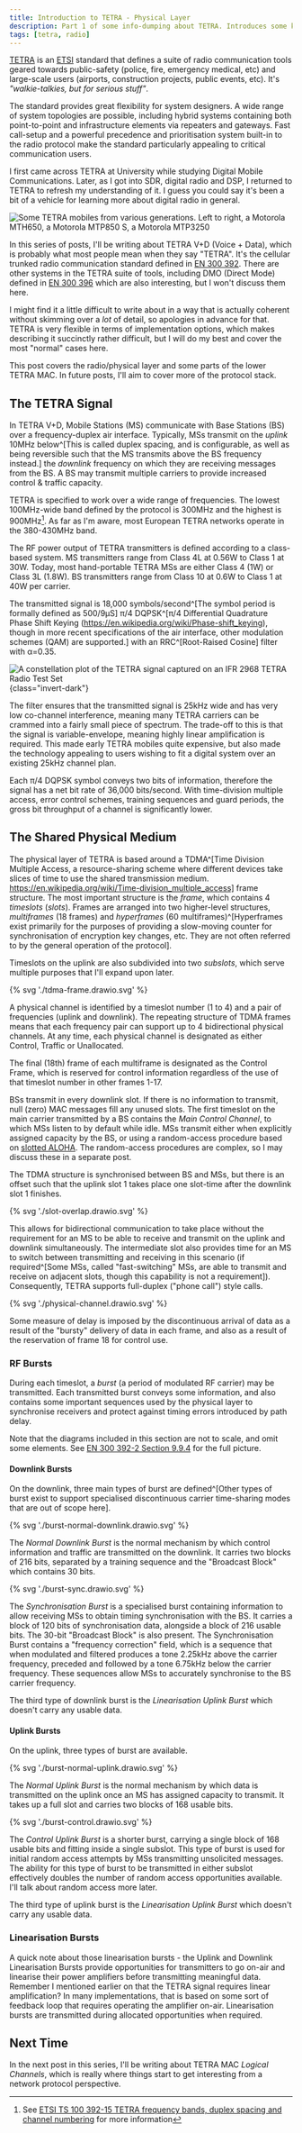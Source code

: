 ```yaml
---
title: Introduction to TETRA - Physical Layer
description: Part 1 of some info-dumping about TETRA. Introduces some key concepts around the physical layer.
tags: [tetra, radio]
---
```


[TETRA](https://www.etsi.org/technologies/tetra) is an [ETSI](https://www.etsi.org/) standard that defines a suite of radio communication tools geared towards public-safety (police, fire, emergency medical, etc) and large-scale users (airports, construction projects, public events, etc). It's *"walkie-talkies, but for serious stuff"*.

The standard provides great flexibility for system designers. A wide range of system topologies are possible, including hybrid systems containing both point-to-point and infrastructure elements via repeaters and gateways. Fast call-setup and a powerful precedence and prioritisation system built-in to the radio protocol make the standard particularly appealing to critical communication users.

I first came across TETRA at University while studying Digital Mobile Communications. Later, as I got into SDR, digital radio and DSP, I returned to TETRA to refresh my understanding of it. I guess you could say it's been a bit of a vehicle for learning more about digital radio in general.

![Some TETRA mobiles from various generations. Left to right, a Motorola MTH650, a Motorola MTP850 S, a Motorola MTP3250](./tetra-hts.jpg)

In this series of posts, I'll be writing about TETRA V+D (Voice + Data), which is probably what most people mean when they say "TETRA". It's the cellular trunked radio communication standard defined in [EN 300 392](https://www.etsi.org/deliver/etsi_en/300300_300399/30039201/01.06.01_60/en_30039201v010601p.pdf). There are other systems in the TETRA suite of tools, including DMO (Direct Mode) defined in [EN 300 396](https://www.etsi.org/deliver/etsi_en/300300_300399/30039601/01.02.01_60/en_30039601v010201p.pdf) which are also interesting, but I won't discuss them here. 

I might find it a little difficult to write about in a way that is actually coherent without skimming over a *lot* of detail, so apologies in advance for that. TETRA is very flexible in terms of implementation options, which makes describing it succinctly rather difficult, but I will do my best and cover the most "normal" cases here.

This post covers the radio/physical layer and some parts of the lower TETRA MAC. In future posts, I'll aim to cover more of the protocol stack.

## The TETRA Signal

In TETRA V+D, Mobile Stations (MS) communicate with Base Stations (BS) over a frequency-duplex air interface. Typically, MSs transmit on the *uplink* 10MHz below^[This is called duplex spacing, and is configurable, as well as being reversible such that the MS transmits above the BS frequency instead.] the *downlink* frequency on which they are receiving messages from the BS. A BS may transmit multiple carriers to provide increased control & traffic capacity.

TETRA is specified to work over a wide range of frequencies. The lowest 100MHz-wide band defined by the protocol is 300MHz and the highest is 900MHz[^1]. As far as I'm aware, most European TETRA networks operate in the 380-430MHz band.

[^1]: See [ETSI TS 100 392-15 TETRA frequency bands, duplex spacing and channel numbering](https://www.etsi.org/deliver/etsi_ts/100300_100399/10039215/01.05.01_60/ts_10039215v010501p.pdf) for more information

The RF power output of TETRA transmitters is defined according to a class-based system. MS transmitters range from Class 4L at 0.56W to Class 1 at 30W. Today, most hand-portable TETRA MSs are either Class 4 (1W) or Class 3L (1.8W). BS transmitters range from Class 10 at 0.6W to Class 1 at 40W per carrier.

The transmitted signal is 18,000 symbols/second^[The symbol period is formally defined as 500/9&micro;S] &pi;/4 DQPSK^[&pi;/4 Differential Quadrature Phase Shift Keying (https://en.wikipedia.org/wiki/Phase-shift_keying), though in more recent specifications of the air interface, other modulation schemes (QAM) are supported.] with an RRC^[Root-Raised Cosine] filter with &alpha;=0.35. 

![A constellation plot of the TETRA signal captured on an IFR 2968 TETRA Radio Test Set](./dqpsk-vector.png){class="invert-dark"}

The filter ensures that the transmitted signal is 25kHz wide and has very low co-channel interference, meaning many TETRA carriers can be crammed into a fairly small piece of spectrum. The trade-off to this is that the signal is variable-envelope, meaning highly linear amplification is required. This made early TETRA mobiles quite expensive, but also made the technology appealing to users wishing to fit a digital system over an existing 25kHz channel plan.

Each &pi;/4 DQPSK symbol conveys two bits of information, therefore the signal has a net bit rate of 36,000 bits/second. With time-division multiple access, error control schemes, training sequences and guard periods, the gross bit throughput of a channel is significantly lower.

## The Shared Physical Medium

The physical layer of TETRA is based around a TDMA^[Time Division Multiple Access, a resource-sharing scheme where different devices take slices of time to use the shared transmission medium. https://en.wikipedia.org/wiki/Time-division_multiple_access] frame structure. The most important structure is the *frame*, which contains 4 *timeslots* (*slots*). Frames are arranged into two higher-level structures, *multiframes* (18 frames) and *hyperframes* (60 multiframes)^[Hyperframes exist primarily for the purposes of providing a slow-moving counter for synchronisation of encryption key changes, etc. They are not often referred to by the general operation of the protocol].

Timeslots on the uplink are also subdivided into two *subslots*, which serve multiple purposes that I'll expand upon later.

{% svg './tdma-frame.drawio.svg' %}

A physical channel is identified by a timeslot number (1 to 4) and a pair of frequencies (uplink and downlink). The repeating structure of TDMA frames means that each frequency pair can support up to 4 bidirectional physical channels. At any time, each physical channel is designated as either Control, Traffic or Unallocated.

The final (18th) frame of each multiframe is designated as the Control Frame, which is reserved for control information regardless of the use of that timeslot number in other frames 1-17.

BSs transmit in every downlink slot. If there is no information to transmit, null (zero) MAC messages fill any unused slots. The first timeslot on the main carrier transmitted by a BS contains the *Main Control Channel*, to which MSs listen to by default while idle. MSs transmit either when explicitly assigned capacity by the BS, or using a random-access procedure based on [slotted ALOHA](https://en.wikipedia.org/wiki/ALOHAnet#Slotted_ALOHA). The random-access procedures are complex, so I may discuss these in a separate post.

The TDMA structure is synchronised between BS and MSs, but there is an offset such that the uplink slot 1 takes place one slot-time after the downlink slot 1 finishes. 

{% svg './slot-overlap.drawio.svg' %}

This allows for bidirectional communication to take place without the requirement for an MS to be able to receive and transmit on the uplink and downlink simultaneously. The intermediate slot also provides time for an MS to switch between transmitting and receiving in this scenario (if required^[Some MSs, called \"fast-switching\" MSs, are able to transmit and receive on adjacent slots, though this capability is not a requirement]). Consequently, TETRA supports full-duplex ("phone call") style calls.

{% svg './physical-channel.drawio.svg' %}

Some measure of delay is imposed by the discontinuous arrival of data as a result of the "bursty" delivery of data in each frame, and also as a result of the reservation of frame 18 for control use.

### RF Bursts

During each timeslot, a *burst* (a period of modulated RF carrier) may be transmitted. Each transmitted burst conveys some information, and also contains some important sequences used by the physical layer to synchronise receivers and protect against timing errors introduced by path delay.

Note that the diagrams included in this section are not to scale, and omit some elements. See [EN 300 392-2 Section 9.9.4](https://www.etsi.org/deliver/etsi_en/300300_300399/30039202/03.08.01_60/en_30039202v030801p.pdf) for the full picture.

#### Downlink Bursts

On the downlink, three main types of burst are defined^[Other types of burst exist to support specialised discontinuous carrier time-sharing modes that are out of scope here]. 

{% svg './burst-normal-downlink.drawio.svg' %}

The *Normal Downlink Burst* is the normal mechanism by which control information and traffic are transmitted on the downlink. It carries two blocks of 216 bits, separated by a training sequence and the "Broadcast Block" which contains 30 bits.

{% svg './burst-sync.drawio.svg' %}

The *Synchronisation Burst* is a specialised burst containing information to allow receiving MSs to obtain timing synchronisation with the BS. It carries a block of 120 bits of synchronisation data, alongside a block of 216 usable bits. The 30-bit "Broadcast Block" is also present. The Synchronisation Burst contains a "frequency correction" field, which is a sequence that when modulated and filtered produces a tone 2.25kHz above the carrier frequency, preceded and followed by a tone 6.75kHz below the carrier frequency. These sequences allow MSs to accurately synchronise to the BS carrier frequency. 

The third type of downlink burst is the *Linearisation Uplink Burst* which doesn't carry any usable data.

#### Uplink Bursts

On the uplink, three types of burst are available. 

{% svg './burst-normal-uplink.drawio.svg' %}

The *Normal Uplink Burst* is the normal mechanism by which data is transmitted on the uplink once an MS has assigned capacity to transmit. It takes up a full slot and carries two blocks of 168 usable bits. 

{% svg './burst-control.drawio.svg' %}

The *Control Uplink Burst* is a shorter burst, carrying a single block of 168 usable bits and fitting inside a single subslot. This type of burst is used for initial random access attempts by MSs transmitting unsolicited messages. The ability for this type of burst to be transmitted in either subslot effectively doubles the number of random access opportunities available. I'll talk about random access more later. 

The third type of uplink burst is the *Linearisation Uplink Burst* which doesn't carry any usable data.

### Linearisation Bursts

A quick note about those linearisation bursts - the Uplink and Downlink Linearisation Bursts provide opportunities for transmitters to go on-air and linearise their power amplifiers before transmitting meaningful data. Remember I mentioned earlier on that the TETRA signal requires linear amplification? In many implementations, that is based on some sort of feedback loop that requires operating the amplifier on-air. Linearisation bursts are transmitted during allocated opportunities when required.

## Next Time

In the next post in this series, I'll be writing about TETRA MAC *Logical Channels*, which is really where things start to get interesting from a network protocol perspective.
